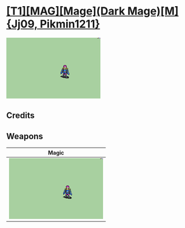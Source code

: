 # [\[T1\]\[MAG\]\[Mage\]\(Dark Mage\)\[M\]{Jj09, Pikmin1211}](./%5BT1%5D%5BMAG%5D%5BMage%5D(Dark%20Mage)%5BM%5D%7BJj09,%20Pikmin1211%7D)

<img src="./6.%20Magic/Magic_000.png" alt="[T1][MAG][Mage](Dark Mage)[M]{Jj09, Pikmin1211} standing" />

## Credits



## Weapons


|Magic |
|  :---: |
| <img alt="Magic animation" src="./6.%20Magic/Magic.gif" /> |
